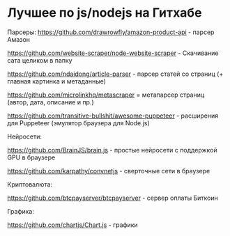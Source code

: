 # Лучшее по js/nodejs на Гитхабе

Парсеры:
https://github.com/drawrowfly/amazon-product-api - парсер Амазон

https://github.com/website-scraper/node-website-scraper - Скачивание сата целиком в папку

https://github.com/ndaidong/article-parser - парсер статей со страниц (+ главная картинка и метаданные)

https://github.com/microlinkhq/metascraper = метапарсер страниц (автор, дата, описание и пр.)

https://github.com/transitive-bullshit/awesome-puppeteer - расширения для Puppeteer (эмулятор браузера для Node.js)

Нейросети:

https://github.com/BrainJS/brain.js - простые нейросети с поддержкой GPU в браузере

https://github.com/karpathy/convnetjs - сверточные сети в браузере

Криптовалюта:

https://github.com/btcpayserver/btcpayserver - сервер оплаты Биткоин

Графика:

https://github.com/chartjs/Chart.js - графики
